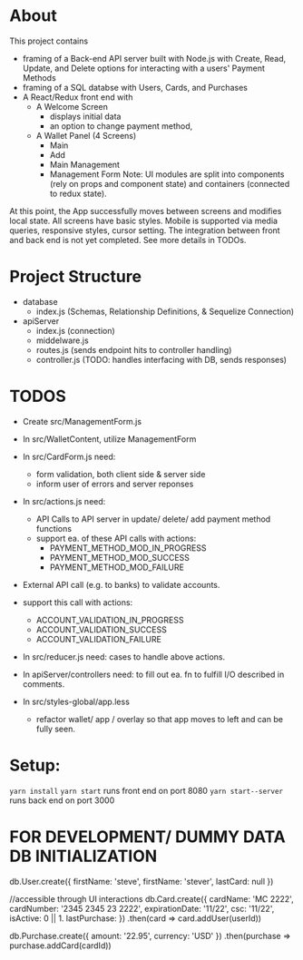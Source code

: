 # About
 This project contains
  - framing of a Back-end API server built with Node.js
    with Create, Read, Update, and Delete options for interacting with a users' Payment Methods
  - framing of a SQL databse
    with Users, Cards, and Purchases
  - A React/Redux front end with
    - A Welcome Screen
      - displays initial data
      - an option to change payment method,
    - A Wallet Panel (4 Screens)
      - Main
      - Add
      - Main Management
      - Management Form
    Note: UI modules are split into components (rely on props and component state) and containers (connected to redux state).

  At this point, the App successfully moves between screens and modifies local state. All screens have basic styles. Mobile is supported via media queries, responsive styles, cursor setting. The integration between front and back end is not yet completed. See more details in TODOs.

# Project Structure
 - database
   - index.js (Schemas, Relationship Definitions, & Sequelize Connection)
 - apiServer
   - index.js (connection)
   - middelware.js
   - routes.js (sends endpoint hits to controller handling)
   - controller.js (TODO: handles interfacing with DB, sends responses)

# TODOS
 - Create src/ManagementForm.js
 - In src/WalletContent, utilize ManagementForm
 - In src/CardForm.js need:
   - form validation, both client side & server side
   - inform user of errors and server reponses
 - In src/actions.js need:
   - API Calls to API server in update/ delete/ add payment method functions
   - support ea. of these API calls with actions:
     - PAYMENT_METHOD_MOD_IN_PROGRESS
     - PAYMENT_METHOD_MOD_SUCCESS
     - PAYMENT_METHOD_MOD_FAILURE
  - External API call (e.g. to banks) to validate accounts.
   - support this call with actions:
     - ACCOUNT_VALIDATION_IN_PROGRESS
     - ACCOUNT_VALIDATION_SUCCESS
     - ACCOUNT_VALIDATION_FAILURE
 - In src/reducer.js need: cases to handle above actions.

 - In apiServer/controllers need: to fill out ea. fn to fulfill I/O described in comments.

 - In src/styles-global/app.less
   - refactor wallet/ app / overlay so that app moves to left and can be fully seen.

# Setup:
`yarn install`
`yarn start` runs front end on port 8080
`yarn start--server` runs back end on port 3000

# FOR DEVELOPMENT/ DUMMY DATA DB INITIALIZATION

db.User.create({
  firstName: 'steve',
  firstName: 'stever',
  lastCard: null
})

//accessible through UI interactions
db.Card.create({
  cardName: 'MC 2222',
  cardNumber: '2345 2345 23 2222',
  expirationDate: '11/22',
  csc: '11/22',
  isActive: 0 || 1.
  lastPurchase:
})
.then(card => card.addUser(userId))

db.Purchase.create({
  amount: '22.95',
  currency: 'USD'
})
.then(purchase => purchase.addCard(cardId))